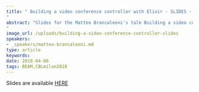 ```yaml
---
title: " Building a video conference controller with Elixir - SLIDES - Code BEAM Lite Milan 2018
"
abstract: "Slides for the Matteo Brancaleoni's talk Building a video conference controller with Elixir - Code BEAM Lite Milan 2018
"
image_url: /uploads/building-a-video-conference-controller-slides
speakers:
- _speakers/matteo-brancaleoni.md
type: article
keywords: 
date: 2018-04-06
tags: BEAM,CBLmilan2018
---
```


Slides are available&nbsp;<a href="/uploads/media/default/0001/01/3537c76d0f1b10744038a0bec45351d5c9803869.pdf" target="_blank">HERE</a>
